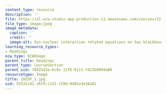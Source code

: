 ```yaml
---
content_type: resource
description: ''
file: https://ol-ocw-studio-app-production.s3.amazonaws.com/courses/22-01-introduction-to-nuclear-engineering-and-ionizing-radiation-fall-2016/55531c412679c152128d0d82a3e16a82_1025F_1.jpg
file_type: image/jpeg
image_metadata:
  caption: ''
  credit: ''
  image-alt: Ion-nuclear interaction related equations on two blackboards.
learning_resource_types:
- Readings
ocw_type: OCWImage
parent_title: Readings
parent_type: CourseSection
parent_uid: 7d42543a-bc9c-12f6-6111-f423b8894a80
resourcetype: Image
title: 1025F_1.jpg
uid: 55531c41-2679-c152-128d-0d82a3e16a82
---
```

